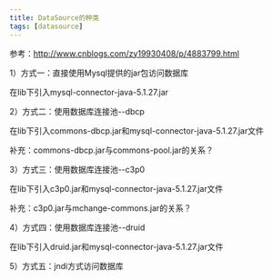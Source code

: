 ```yaml
---
title: DataSource的种类
tags: [datasource]
---
```


参考：http://www.cnblogs.com/zy19930408/p/4883799.html

1）方式一：直接使用Mysql提供的jar包访问数据库

在lib下引入mysql-connector-java-5.1.27.jar

2）方式二：使用数据库连接池--dbcp

在lib下引入commons-dbcp.jar和mysql-connector-java-5.1.27.jar文件

补充：commons-dbcp.jar与commons-pool.jar的关系？

3）方式三：使用数据库连接池--c3p0

在lib下引入c3p0.jar和mysql-connector-java-5.1.27.jar文件

补充：c3p0.jar与mchange-commons.jar的关系？

4）方式四：使用数据库连接池--druid

在lib下引入druid.jar和mysql-connector-java-5.1.27.jar文件

5）方式五：jndi方式访问数据库